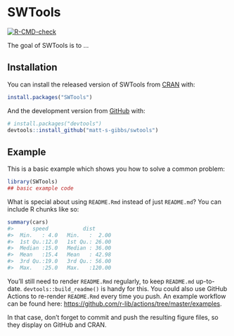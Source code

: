 
<!-- README.md is generated from README.Rmd. Please edit that file -->

# SWTools

<!-- badges: start -->

[![R-CMD-check](https://github.com/matt-s-gibbs/swtools/workflows/R-CMD-check/badge.svg)](https://github.com/matt-s-gibbs/swtools/actions)
<!-- badges: end -->

The goal of SWTools is to …

## Installation

You can install the released version of SWTools from
[CRAN](https://CRAN.R-project.org) with:

``` r
install.packages("SWTools")
```

And the development version from [GitHub](https://github.com/) with:

``` r
# install.packages("devtools")
devtools::install_github("matt-s-gibbs/swtools")
```

## Example

This is a basic example which shows you how to solve a common problem:

``` r
library(SWTools)
## basic example code
```

What is special about using `README.Rmd` instead of just `README.md`?
You can include R chunks like so:

``` r
summary(cars)
#>      speed           dist       
#>  Min.   : 4.0   Min.   :  2.00  
#>  1st Qu.:12.0   1st Qu.: 26.00  
#>  Median :15.0   Median : 36.00  
#>  Mean   :15.4   Mean   : 42.98  
#>  3rd Qu.:19.0   3rd Qu.: 56.00  
#>  Max.   :25.0   Max.   :120.00
```

You’ll still need to render `README.Rmd` regularly, to keep `README.md`
up-to-date. `devtools::build_readme()` is handy for this. You could also
use GitHub Actions to re-render `README.Rmd` every time you push. An
example workflow can be found here:
<https://github.com/r-lib/actions/tree/master/examples>.

In that case, don’t forget to commit and push the resulting figure
files, so they display on GitHub and CRAN.
